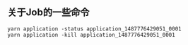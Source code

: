 ## 关于Job的一些命令
```
yarn application -status application_1487776429051_0001
yarn application -kill application_1487776429051_0001
```

